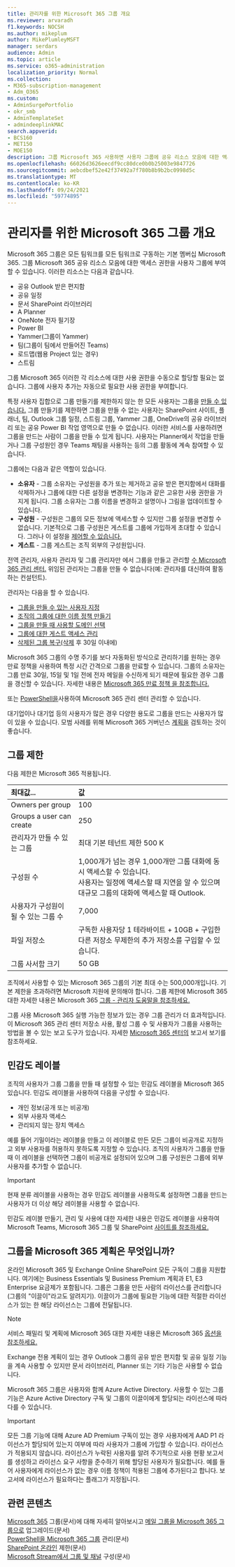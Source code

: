 ```yaml
---
title: 관리자를 위한 Microsoft 365 그룹 개요
ms.reviewer: arvaradh
f1.keywords: NOCSH
ms.author: mikeplum
author: MikePlumleyMSFT
manager: serdars
audience: Admin
ms.topic: article
ms.service: o365-administration
localization_priority: Normal
ms.collection:
- M365-subscription-management
- Adm_O365
ms.custom:
- AdminSurgePortfolio
- okr_smb
- AdminTemplateSet
- admindeeplinkMAC
search.appverid:
- BCS160
- MET150
- MOE150
description: 그룹 Microsoft 365 사용하면 사용자 그룹에 공유 리소스 모음에 대한 액세스 권한을 Microsoft 365 팀워크를 주도할 수 있습니다.
ms.openlocfilehash: 66026d3626eecdf9cc80dce0b0b25003e9847726
ms.sourcegitcommit: aebcdbef52e42f37492a7f780b8b9b2bc0998d5c
ms.translationtype: MT
ms.contentlocale: ko-KR
ms.lasthandoff: 09/24/2021
ms.locfileid: "59774895"
---
```

# <a name="overview-of-microsoft-365-groups-for-administrators"></a>관리자를 위한 Microsoft 365 그룹 개요

Microsoft 365 그룹은 모든 팀워크를 모든 팀워크로 구동하는 기본 멤버십 Microsoft 365. 그룹 Microsoft 365 공유 리소스 모음에 대한 액세스 권한을 사용자 그룹에 부여할 수 있습니다. 이러한 리소스는 다음과 같습니다.

- 공유 Outlook 받은 편지함
- 공유 일정
- 문서 SharePoint 라이브러리
- A Planner
- OneNote 전자 필기장
- Power BI
- Yammer(그룹이 Yammer)
- 팀(그룹이 팀에서 만들어진 Teams)
- 로드맵(웹용 Project 있는 경우)
- 스트림

그룹 Microsoft 365 이러한 각 리소스에 대한 사용 권한을 수동으로 할당할 필요는 없습니다. 그룹에 사용자 추가는 자동으로 필요한 사용 권한을 부여합니다.

특정 사용자 집합으로 그룹 만들기를 제한하지 않는 한 모든 사용자는 그룹을 [만들 수 있습니다.](../../solutions/manage-creation-of-groups.md) 그룹 만들기를 제한하면 그룹을 만들 수 없는 사용자는 SharePoint 사이트, 플래너, 팀, Outlook 그룹 일정, 스트림 그룹, Yammer 그룹, OneDrive의 공유 라이브러리 또는 공유 Power BI 작업 영역으로 만들 수 없습니다. 이러한 서비스를 사용하려면 그룹을 만드는 사람이 그룹을 만들 수 있게 됩니다. 사용자는 Planner에서 작업을 만들거나 그룹 구성원인 경우 Teams 채팅을 사용하는 등의 그룹 활동에 계속 참여할 수 있습니다.

그룹에는 다음과 같은 역할이 있습니다.

- **소유자** - 그룹 소유자는 구성원을 추가 또는 제거하고 공유 받은 편지함에서 대화를 삭제하거나 그룹에 대한 다른 설정을 변경하는 기능과 같은 고유한 사용 권한을 가지게 됩니다. 그룹 소유자는 그룹 이름을 변경하고 설명이나 그림을 업데이트할 수 있습니다.
- **구성원** - 구성원은 그룹의 모든 정보에 액세스할 수 있지만 그룹 설정을 변경할 수 없습니다. 기본적으로 그룹 구성원은 게스트를 그룹에 가입하게 초대할 수 있습니다. 그러나 이 설정을 [제어할 수 있습니다.](manage-guest-access-in-groups.md)
- **게스트** - 그룹 게스트는 조직 외부의 구성원입니다.

전역 관리자, 사용자 관리자 및 그룹 관리자만 에서 그룹을 만들고 관리할 <a href="https://go.microsoft.com/fwlink/p/?linkid=2052855" target="_blank">수 Microsoft 365 관리 센터.</a> 위임된 관리자는 그룹을 만들 수 없습니다(예: 관리자를 대신하여 활동하는 컨설턴트).

관리자는 다음을 할 수 있습니다.

- [그룹을 만들 수 있는 사용자 지정](../../solutions/manage-creation-of-groups.md)
- [조직의 그룹에 대한 이름 정책 만들기](../../solutions/groups-naming-policy.md)
- [그룹을 만들 때 사용할 도메인 선택](../../solutions/choose-domain-to-create-groups.md)
- [그룹에 대한 게스트 액세스 관리](manage-guest-access-in-groups.md)
- [삭제된 그룹 복구(삭제](restore-deleted-group.md) 후 30일 이내에)

Microsoft 365 그룹의 수명 주기를 보다 자동화된 방식으로 관리하기를 원하는 경우 만료 정책을 사용하여 특정 시간 간격으로 그룹을 만료할 수 있습니다. 그룹의 소유자는 그룹 만료 30일, 15일 및 1일 전에 전자 메일을 수신하게 되기 때문에 필요한 경우 그룹을 갱신할 수 있습니다. 자세한 내용은 [Microsoft 365 만료 정책 을 참조합니다.](../../solutions/microsoft-365-groups-expiration-policy.md)

또는 [PowerShell을](../../enterprise/manage-microsoft-365-groups-with-powershell.md)사용하여 Microsoft 365 관리 센터 관리할 수 있습니다.

대기업이나 대기업 등의 사용자가 많은 경우 다양한 용도로 그룹을 만드는 사용자가 많이 있을 수 있습니다. 모범 사례를 위해 Microsoft 365 거버넌스 [계획을](../../solutions/collaboration-governance-overview.md) 검토하는 것이 좋습니다.

## <a name="group-limits"></a>그룹 제한

다음 제한은 Microsoft 365 적용됩니다.

|최대값...|값|
|:---------|:----|
|Owners per group|100|
|Groups a user can create|250|
|관리자가 만들 수 있는 그룹|최대 기본 테넌트 제한 500 K|
|구성원 수|1,000개가 넘는 경우 1,000개만 그룹 대화에 동시 액세스할 수 있습니다. <br>사용자는 일정에 액세스할 때 지연을 알 수 있으며 대규모 그룹의 대화에 액세스할 때 Outlook.|
|사용자가 구성원이 될 수 있는 그룹 수|7,000|
|파일 저장소|구독한 사용자당 1 테라바이트 + 10GB + 구입한 다른 저장소 무제한의 추가 저장소를 구입할 수 있습니다.|
|그룹 사서함 크기|50 GB|

조직에서 사용할 수 있는 Microsoft 365 그룹의 기본 최대 수는 500,000개입니다. 기본 제한을 초과하려면 Microsoft 지원에 문의해야 합니다. 그룹 제한에 Microsoft 365 대한 자세한 내용은 Microsoft 365 [그룹 - 관리자 도움말을 참조하세요.](https://support.microsoft.com/office/b565caa1-5c40-40ef-9915-60fdb2d97fa2)

그룹 사용 Microsoft 365 실행 가능한 정보가 있는 경우 그룹 관리가 더 효과적입니다. 이 Microsoft 365 관리 센터 저장소 사용, 활성 그룹 수 및 사용자가 그룹을 사용하는 방법을 볼 수 있는 보고 도구가 있습니다. 자세한 [Microsoft 365 센터의](../activity-reports/office-365-groups.md) 보고서 보기를 참조하세요.

## <a name="sensitivity-labels"></a>민감도 레이블

조직의 사용자가 그룹 그룹을 만들 때 설정할 수 있는 민감도 레이블을 Microsoft 365 있습니다. 민감도 레이블을 사용하여 다음을 구성할 수 있습니다. 

- 개인 정보(공개 또는 비공개)
- 외부 사용자 액세스
- 관리되지 않는 장치 액세스

예를 들어 기밀이라는 레이블을  만들고 이 레이블로 만든 모든 그룹이 비공개로 지정하고 외부 사용자를 허용하지 못하도록 지정할 수 있습니다. 조직의 사용자가 그룹을 만들 때 이 레이블을 선택하면 그룹이 비공개로 설정되어 있으며 그룹 구성원은 그룹에 외부 사용자를 추가할 수 없습니다.

> [!IMPORTANT]
> 현재 분류 레이블을 사용하는 경우 민감도 레이블을 사용하도록 설정하면 그룹을 만드는 사용자가 더 이상 해당 레이블을 사용할 수 없습니다. 

민감도 레이블 만들기, 관리 및 사용에 대한 자세한 내용은 민감도 레이블을 사용하여 Microsoft Teams, Microsoft 365 그룹 및 SharePoint [사이트를 참조하세요.](../../compliance/sensitivity-labels-teams-groups-sites.md)

## <a name="which-microsoft-365-plans-include-groups"></a>그룹을 Microsoft 365 계획은 무엇입니까?

온라인 Microsoft 365 및 Exchange Online SharePoint 모든 구독이 그룹을 지원합니다. 여기에는 Business Essentials 및 Business Premium 계획과 E1, E3 Enterprise 요금제가 포함됩니다. 그룹은 그룹을 만든 사람의 라이선스를 관리합니다(그룹의 "이끌이"라고도 알려지기). 이끌이가 그룹에 필요한 기능에 대한 적절한 라이선스가 있는 한 해당 라이선스는 그룹에 전달됩니다.

> [!NOTE]
> 서비스 패밀리 및 계획에 Microsoft 365 대한 자세한 내용은 Microsoft 365 [옵션을 참조하세요.](/office365/servicedescriptions/office-365-platform-service-description/office-365-plan-options)

Exchange 전용 계획이 있는 경우 Outlook 그룹의 공유 받은 편지함 및 공유 일정 기능을 계속 사용할 수 있지만 문서 라이브러리, Planner 또는 기타 기능은 사용할 수 없습니다.

Microsoft 365 그룹은 사용자와 함께 Azure Active Directory. 사용할 수 있는 그룹 기능은 Azure Active Directory 구독 및 그룹의 이끌이에게 할당되는 라이선스에 따라 다를 수 있습니다.

> [!IMPORTANT]
> 모든 그룹 기능에 대해 Azure AD Premium 구독이 있는 경우 사용자에게 AAD P1 라이선스가 할당되어 있는지 여부에 따라 사용자가 그룹에 가입할 수 있습니다. 라이선스가 적용되지 않습니다.
> 라이선스가 누락된 사용자를 알려 주기적으로 사용 현황 보고서를 생성하고 라이선스 요구 사항을 준수하기 위해 할당된 사용자가 필요합니다. 예를 들어 사용자에게 라이선스가 없는 경우 이름 정책이 적용된 그룹에 추가된다고 합니다. 보고서에 라이선스가 필요하다는 플래그가 지정됩니다.

## <a name="related-content"></a>관련 콘텐츠

[Microsoft 365](https://support.microsoft.com/office/b565caa1-5c40-40ef-9915-60fdb2d97fa2) 그룹(문서)에 대해 자세히 알아보시고
[메일 그룹을 Microsoft 365 그룹으로](../manage/upgrade-distribution-lists.md) 업그레이드(문서)\
[PowerShell을 Microsoft 365 그룹](../../enterprise/manage-microsoft-365-groups-with-powershell.md) 관리(문서)\
[SharePoint 온라인](/office365/servicedescriptions/sharepoint-online-service-description/sharepoint-online-limits) 제한(문서)\
[Microsoft Stream에서 그룹 및 채널](/stream/groups-channels-organization) 구성(문서)
